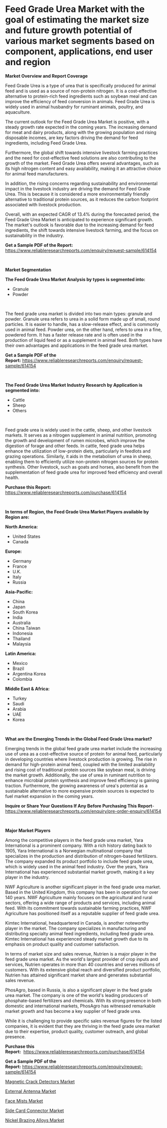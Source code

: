 <p><h1>Feed Grade Urea Market with the goal of estimating the market size and future growth potential of various market segments based on component, applications, end user and region</h1></p><p><strong>Market Overview and Report Coverage</strong></p>
<p><p>Feed Grade Urea is a type of urea that is specifically produced for animal feed and is used as a source of non-protein nitrogen. It is a cost-effective alternative to protein-rich feed ingredients such as soybean meal and can improve the efficiency of feed conversion in animals. Feed Grade Urea is widely used in animal husbandry for ruminant animals, poultry, and aquaculture.</p><p>The current outlook for the Feed Grade Urea Market is positive, with a steady growth rate expected in the coming years. The increasing demand for meat and dairy products, along with the growing population and rising disposable incomes, are key factors driving the demand for feed ingredients, including Feed Grade Urea.</p><p>Furthermore, the global shift towards intensive livestock farming practices and the need for cost-effective feed solutions are also contributing to the growth of the market. Feed Grade Urea offers several advantages, such as its high nitrogen content and easy availability, making it an attractive choice for animal feed manufacturers.</p><p>In addition, the rising concerns regarding sustainability and environmental impact in the livestock industry are driving the demand for Feed Grade Urea. This is because it is considered a more environmentally friendly alternative to traditional protein sources, as it reduces the carbon footprint associated with livestock production.</p><p>Overall, with an expected CAGR of 13.4% during the forecasted period, the Feed Grade Urea Market is anticipated to experience significant growth. The market's outlook is favorable due to the increasing demand for feed ingredients, the shift towards intensive livestock farming, and the focus on sustainability in the industry.</p></p>
<p><strong>Get a Sample PDF of the Report:</strong> <a href="https://www.reliableresearchreports.com/enquiry/request-sample/614154">https://www.reliableresearchreports.com/enquiry/request-sample/614154</a></p>
<p>&nbsp;</p>
<p><strong>Market Segmentation</strong></p>
<p><strong>The Feed Grade Urea Market Analysis by types is segmented into:</strong></p>
<p><ul><li>Granule</li><li>Powder</li></ul></p>
<p>&nbsp;</p>
<p><p>The feed grade urea market is divided into two main types: granule and powder. Granule urea refers to urea in a solid form made up of small, round particles. It is easier to handle, has a slow-release effect, and is commonly used in animal feed. Powder urea, on the other hand, refers to urea in a fine, powdered form. It has a faster release rate and is often used in the production of liquid feed or as a supplement in animal feed. Both types have their own advantages and applications in the feed grade urea market.</p></p>
<p><strong>Get a Sample PDF of the Report:</strong>&nbsp;<a href="https://www.reliableresearchreports.com/enquiry/request-sample/614154">https://www.reliableresearchreports.com/enquiry/request-sample/614154</a></p>
<p>&nbsp;</p>
<p><strong>The Feed Grade Urea Market Industry Research by Application is segmented into:</strong></p>
<p><ul><li>Cattle</li><li>Sheep</li><li>Others</li></ul></p>
<p>&nbsp;</p>
<p><p>Feed grade urea is widely used in the cattle, sheep, and other livestock markets. It serves as a nitrogen supplement in animal nutrition, promoting the growth and development of rumen microbes, which improve the digestion of forage and other feeds. In cattle, feed grade urea helps enhance the utilization of low-protein diets, particularly in feedlots and grazing operations. Similarly, it aids in the metabolism of urea in sheep, enabling them to efficiently utilize non-protein nitrogen sources for protein synthesis. Other livestock, such as goats and horses, also benefit from the supplementation of feed grade urea for improved feed efficiency and overall health.</p></p>
<p><strong>Purchase this Report:</strong>&nbsp; <a href="https://www.reliableresearchreports.com/purchase/614154">https://www.reliableresearchreports.com/purchase/614154</a></p>
<p>&nbsp;</p>
<p><strong>In terms of Region, the Feed Grade Urea Market Players available by Region are:</strong></p>
<p>
    <p> <strong> North America: </strong>
        <ul>
            <li>United States</li>
            <li>Canada</li>
        </ul>
        </p> 
    <p> <strong> Europe: </strong>
        <ul>
            <li>Germany</li>
            <li>France</li>
            <li>U.K.</li>
            <li>Italy</li>
            <li>Russia</li>
        </ul>
        </p> 
    <p> <strong> Asia-Pacific: </strong>
        <ul>
            <li>China</li>
            <li>Japan</li>
            <li>South Korea</li>
            <li>India</li>
            <li>Australia</li>
            <li>China Taiwan</li>
            <li>Indonesia</li>
            <li>Thailand</li>
            <li>Malaysia</li>
        </ul>
        </p> 
    <p> <strong> Latin America: </strong>
        <ul>
            <li>Mexico</li>
            <li>Brazil</li>
            <li>Argentina Korea</li>
            <li>Colombia</li>
        </ul>
        </p> 
    <p> <strong> Middle East & Africa: </strong>
        <ul>
            <li>Turkey</li>
            <li>Saudi</li>
            <li>Arabia</li>
            <li>UAE</li>
            <li>Korea</li>
        </ul>
    </p>
    </p>
<p>&nbsp;</p>
<p><strong>What are the Emerging Trends in the Global Feed Grade Urea market?</strong></p>
<p><p>Emerging trends in the global feed grade urea market include the increasing use of urea as a cost-effective source of protein for animal feed, particularly in developing countries where livestock production is growing. The rise in demand for high-protein animal feed, coupled with the limited availability and rising cost of traditional protein sources like soybean meal, is driving the market growth. Additionally, the use of urea in ruminant nutrition to enhance microbial protein synthesis and improve feed efficiency is gaining traction. Furthermore, the growing awareness of urea's potential as a sustainable alternative to more expensive protein sources is expected to fuel market expansion in the coming years.</p></p>
<p><strong>Inquire or Share Your Questions If Any Before Purchasing This Report</strong>- <a href="https://www.reliableresearchreports.com/enquiry/pre-order-enquiry/614154">https://www.reliableresearchreports.com/enquiry/pre-order-enquiry/614154</a></p>
<p>&nbsp;</p>
<p><strong>Major Market Players</strong></p>
<p><p>Among the competitive players in the feed grade urea market, Yara International is a prominent company. With a rich history dating back to 1905, Yara International is a Norwegian multinational company that specializes in the production and distribution of nitrogen-based fertilizers. The company expanded its product portfolio to include feed grade urea, which is widely used in the animal feed industry. Over the years, Yara International has experienced substantial market growth, making it a key player in the industry.</p><p>NWF Agriculture is another significant player in the feed grade urea market. Based in the United Kingdom, this company has been in operation for over 140 years. NWF Agriculture mainly focuses on the agricultural and rural sectors, offering a wide range of products and services, including animal feed. With its commitment towards sustainable farming practices, NWF Agriculture has positioned itself as a reputable supplier of feed grade urea.</p><p>Kimtec International, headquartered in Canada, is another noteworthy player in the market. The company specializes in manufacturing and distributing specialty animal feed ingredients, including feed grade urea. Kimtec International has experienced steady market growth due to its emphasis on product quality and customer satisfaction.</p><p>In terms of market size and sales revenue, Nutrien is a major player in the feed grade urea market. As the world's largest provider of crop inputs and services, Nutrien operates in more than 40 countries and serves millions of customers. With its extensive global reach and diversified product portfolio, Nutrien has attained significant market share and generates substantial sales revenue.</p><p>PhosAgro, based in Russia, is also a significant player in the feed grade urea market. The company is one of the world's leading producers of phosphate-based fertilizers and chemicals. With its strong presence in both domestic and international markets, PhosAgro has witnessed remarkable market growth and has become a key supplier of feed grade urea.</p><p>While it is challenging to provide specific sales revenue figures for the listed companies, it is evident that they are thriving in the feed grade urea market due to their expertise, product quality, customer outreach, and global presence.</p></p>
<p><strong>Purchase this Report:</strong>&nbsp;&nbsp;<a href="https://www.reliableresearchreports.com/purchase/614154">https://www.reliableresearchreports.com/purchase/614154</a></p>
<p></p>
<p><strong>Get a Sample PDF of the Report:</strong>&nbsp;<a href="https://www.reliableresearchreports.com/enquiry/request-sample/614154">https://www.reliableresearchreports.com/enquiry/request-sample/614154</a></p>
<p><p><a href="https://www.linkedin.com/pulse/magnetic-crack-detectors-market-size-share-global-analysis-ygvxe/">Magnetic Crack Detectors Market</a></p><p><a href="https://github.com/WillieWoodard/Market-Research-Report-List-1/blob/main/external-antenna-market.md">External Antenna Market</a></p><p><a href="https://medium.com/@sanju991215/face-mists-market-size-growth-forecast-2023-2030-37960a300a5e">Face Mists Market</a></p><p><a href="https://github.com/PeterParrish5/Market-Research-Report-List-1/blob/main/side-card-connector-market.md">Side Card Connector Market</a></p><p><a href="https://medium.com/@stefanokon1939/nickel-brazing-alloys-market-size-growth-forecast-2023-2030-8899dc875fd6">Nickel Brazing Alloys Market</a></p></p>